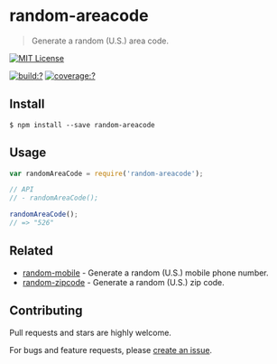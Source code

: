# random-areacode

> Generate a random (U.S.) area code.

[![MIT License](https://img.shields.io/badge/license-MIT_License-green.svg?style=flat-square)](https://github.com/mock-end/random-areacode/blob/master/LICENSE)

[![build:?](https://img.shields.io/travis/mock-end/random-areacode/master.svg?style=flat-square)](https://travis-ci.org/mock-end/random-areacode)
[![coverage:?](https://img.shields.io/coveralls/mock-end/random-areacode/master.svg?style=flat-square)](https://coveralls.io/github/mock-end/random-areacode)


## Install

```
$ npm install --save random-areacode
```

## Usage

```js
var randomAreaCode = require('random-areacode');

// API
// - randomAreaCode();

randomAreaCode();
// => "526"
```

## Related

- [random-mobile](https://github.com/mock-end/random-mobile) - Generate a random (U.S.) mobile phone number.
- [random-zipcode](https://github.com/mock-end/random-zipcode) - Generate a random (U.S.) zip code.


## Contributing

Pull requests and stars are highly welcome.

For bugs and feature requests, please [create an issue](https://github.com/mock-end/random-areacode/issues/new).
